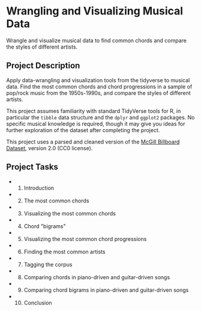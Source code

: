 # Wrangling and Visualizing Musical Data

Wrangle and visualize musical data to find common chords and compare the styles of different artists.

## Project Description

Apply data-wrangling and visualization tools from the tidyverse to musical data. Find the most common chords and chord progressions in a sample of pop/rock music from the 1950s-1990s, and compare the styles of different artists.

This project assumes familiarity with standard TidyVerse tools for R, in particular the `tibble` data structure and the `dplyr` and `ggplot2` packages. No specific musical knowledge is required, though it may give you ideas for further exploration of the dataset after completing the project.

This project uses a parsed and cleaned version of the [McGill Billboard Dataset](http://ddmal.music.mcgill.ca/research/billboard), version 2.0 (CC0 license).

## Project Tasks

- 1. Introduction
- 2. The most common chords
- 3. Visualizing the most common chords
- 4. Chord "bigrams"
- 5. Visualizing the most common chord progressions
- 6. Finding the most common artists
- 7. Tagging the corpus
- 8. Comparing chords in piano-driven and guitar-driven songs
- 9. Comparing chord bigrams in piano-driven and guitar-driven songs
- 10. Conclusion
